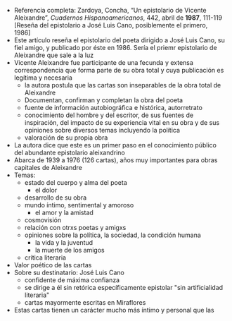 - Referencia completa: Zardoya, Concha, “Un epistolario de Vicente Aleixandre”, _Cuadernos Hispanoamericanos_, 442, abril de **1987**, 111-119 \[Reseña del epistolario a José Luis Cano, posiblemente el primero, 1986\]
- Este artículo reseña el epistolario del poeta dirigido a José Luis Cano, su fiel amigo, y publicado por éste en 1986. Sería el priemr epistolario de Aleixandre que sale a la luz
- Vicente Aleixandre fue participante de una fecunda y extensa correspondencia que forma parte de su obra total y cuya publicación es legítima y necesaria
	- la autora postula que las cartas son inseparables de la obra total de Aleixandre
	-  Documentan, confirman y completan la obra del poeta
	-  fuente de información autobiográfica e histórica, autorretrato
	-  conocimiento del hombre y del escritor, de sus fuentes de inspiración, del impacto de su experiencia vital en su obra y de sus opiniones sobre diversos temas incluyendo la política
	-  valoración de su propia obra
- La autora dice que este es un primer paso en el conocimiento público del abundante epistolario aleixandrino
- Abarca de 1939 a 1976 (126 cartas), años muy importantes para obras capitales de Aleixandre
- Temas:
	- estado del cuerpo y alma del poeta
		- el dolor
	- desarrollo de su obra
	- mundo íntimo, sentimental y amoroso
		- el amor y la amistad
	- cosmovisión
	- relación con otrxs poetas y amigxs
	- opiniones sobre la política, la sociedad, la condición humana
		- la vida y la juventud
		- la muerte de los amigos
	- crítica literaria
- Valor poético de las cartas
- Sobre su destinatario: José Luis Cano
	- confidente de máxima confianza
	- se dirige a él sin retórica específicamente epistolar "sin artificialidad literaria"
	- cartas mayormente escritas en Miraflores
- Estas cartas tienen un carácter mucho más íntimo y personal que las que dirige a Comcinioli o Macrí